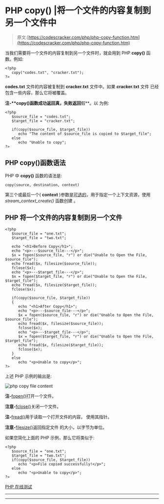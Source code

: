# PHP copy() |将一个文件的内容复制到另一个文件中

> 原文:[https://codescracker.com/php/php-copy-function.htm](https://codescracker.com/php/php-copy-function.htm)

当我们需要将一个文件的内容复制到另一个文件时，就会用到 PHP **copy()** 函数。例如:

```
<?php
   copy("codes.txt", "cracker.txt");
?>
```

**codes.txt** 文件的内容被复制到 **cracker.txt** 文件中。如果 **cracker.txt** 文件 已经包含一些内容，那么它将被覆盖。

**注-****copy()**函数成功返回**真**，失败返回**假**。以 为例:

```
<?php
   $source_file = "codes.txt";
   $target_file = "cracker.txt";

   if(copy($source_file, $target_file))
      echo "The content of $source_file is copied to $target_file";
   else
      echo "Unable to copy";
?>
```

## PHP copy()函数语法

PHP 中 **copy()** 函数的语法是:

```
copy(source, destination, context)
```

第三个或最后一个( **context** )参数是<u>可选的</u>，用于指定一个上下文资源，使用 *stream_context_create()* 函数创建 。

## PHP 将一个文件的内容复制到另一个文件

```
<?php
   $source_file = "one.txt";
   $target_file = "two.txt";

   echo "<h1>Before Copy</h1>";
   echo "<p>---$source_file---</p>";
   $x = fopen($source_file, "r") or die("Unable to Open the File, $source_file");
   echo fread($x, filesize($source_file));
   fclose($x);
   echo "<p>---$target_file---</p>";
   $x = fopen($target_file, "r") or die("Unable to Open the File, $target_file");
   echo fread($x, filesize($target_file));
   fclose($x);

   if(copy($source_file, $target_file))
   {
      echo "<h1>After Copy</h1>";
      echo "<p>---$source_file---</p>";
      $x = fopen($source_file, "r") or die("Unable to Open the File, $source_file");
      echo fread($x, filesize($source_file));
      fclose($x);
      echo "<p>---$target_file---</p>";
      $x = fopen($target_file, "r") or die("Unable to Open the File, $target_file");
      echo fread($x, filesize($target_file));
      fclose($x);
   }
   else
      echo "<p>Unable to copy</p>";
?>
```

上述 PHP 示例的输出是:

![php copy file content](../Images/a5b4505181ed67af202d289c4041095f.png)

**注-**[fopen()](/php/php-open-file.htm)打开一个文件。

**注意-**[fclose()](/php/php-close-file.htm)关闭一个文件。

**注-**[fread()](/php/php-read-file.htm)用于读取一个打开文件的内容， 使用其指针。

**注意-**[filesize()](/php/php-filesize-function.htm)返回指定文件 的大小，以字节为单位。

如果您简化上面的 PHP 示例，那么它将类似于:

```
<?php
   $source_file = "one.txt";
   $target_file = "two.txt";
   if(copy($source_file, $target_file))
      echo "<p>File copied successfully!</p>";
   else
      echo "<p>Unable to copy</p>";
?>
```

[PHP 在线测试](/exam/showtest.php?subid=8)

* * *

* * *